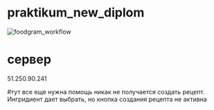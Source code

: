 # praktikum_new_diplom
![foodgram_workflow](https://github.com/perebevaska/foodgram-project-react/workflows/main/badge.svg)

# сервер
51.250.90.241

#тут все еще нужна помощь
никак не получается создать рецепт. Ингридиент дает выбрать, но кнопка создания рецепта не активна
